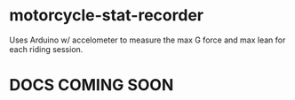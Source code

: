 # motorcycle-stat-recorder
Uses Arduino w/ accelometer to measure the max G force and max lean for each riding session.


# DOCS COMING SOON
